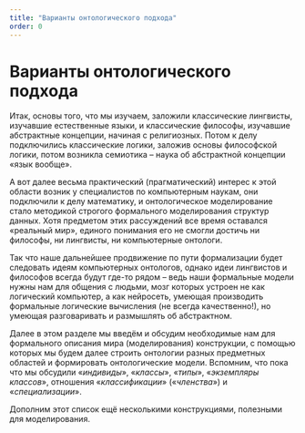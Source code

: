 ```yaml
---
title: "Варианты онтологического подхода"
order: 0
---
```


# Варианты онтологического подхода

Итак, основы того, что мы изучаем, заложили классические лингвисты, изучавшие естественные языки, и классические философы, изучавшие абстрактные концепции, начиная с религиозных. Потом к делу подключились классические логики, заложив основы философской логики, потом возникла семиотика – наука об абстрактной концепции «язык вообще».

А вот далее весьма практический (прагматический) интерес к этой области возник у специалистов по компьютерным наукам, они подключили к делу математику, и онтологическое моделирование стало методикой строгого формального моделирования структур данных. Хотя предметом этих рассуждений все время оставался «реальный мир», единого понимания его не смогли достичь ни философы, ни лингвисты, ни компьютерные онтологи.

Так что наше дальнейшее продвижение по пути формализации будет следовать идеям компьютерных онтологов, однако идеи лингвистов и философов всегда будут где-то рядом – ведь наши формальные модели нужны нам для общения с людьми, мозг которых устроен не как логический компьютер, а как нейросеть, умеющая производить формальные логические вычисления (не всегда качественно!), но умеющая разговаривать и размышлять об абстрактном.

Далее в этом разделе мы введём и обсудим необходимые нам для формального описания мира (моделирования) конструкции, с помощью которых мы будем далее строить онтологии разных предметных областей и формировать онтологические модели. Вспомним, что пока что мы обсудили «*индивиды*», «*классы*», «*типы*», «*экземпляры классов*», отношения «*классификации*» («*членства*») и «*специализации*».

Дополним этот список ещё несколькими конструкциями, полезными для моделирования.